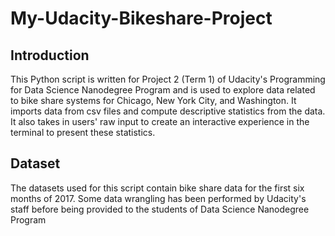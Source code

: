 # My-Udacity-Bikeshare-Project
## Introduction
This Python script is written for Project 2 (Term 1) of Udacity's Programming for Data Science Nanodegree Program and is used to explore data related to bike share systems for Chicago, New York City, and Washington. It imports data from csv files and compute descriptive statistics from the data. It also takes in users' raw input to create an interactive experience in the terminal to present these statistics.

## Dataset
The datasets used for this script contain bike share data for the first six months of 2017. Some data wrangling has been performed by Udacity's staff before being provided to the students of Data Science Nanodegree Program 




